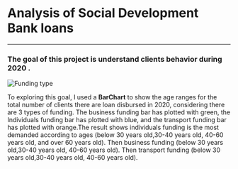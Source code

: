 # Analysis of Social Development Bank loans
---

### The goal of this project is understand clients behavior during 2020 .



![Funding type](https://user-images.githubusercontent.com/93095814/142738160-784f7934-02a6-4714-96b9-829e120c60e6.png)




To exploring this goal, I used a **BarChart** to show the age ranges for the total number of clients there are loan disbursed in 2020, considering there are 3 types of funding.
The business funding bar has plotted with green, the Individuals funding bar has plotted with blue, and the transport funding bar has plotted with orange.The result shows individuals funding is the most demanded according to ages (below 30 years old,30-40 years old, 40-60 years old, and over 60 years old). Then business funding (below 30 years old,30-40 years old, 40-60 years old). Then transport funding (below 30 years old,30-40 years old, 40-60 years old).
